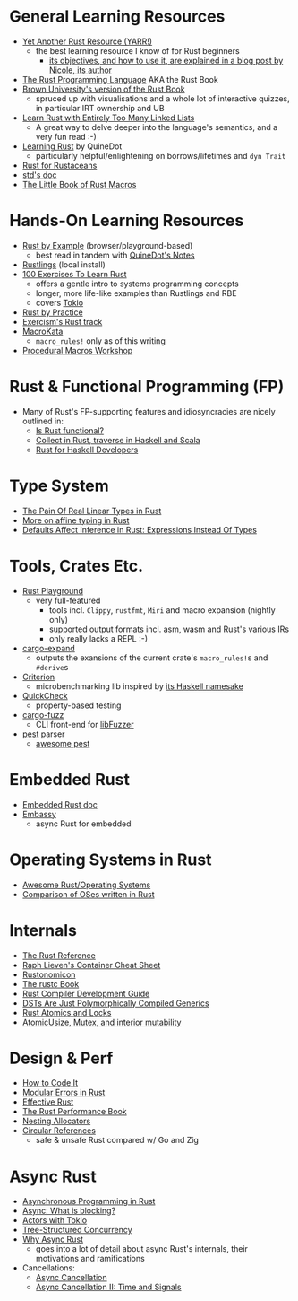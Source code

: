 # General Learning Resources
* [Yet Another Rust Resource (YARR!)](https://yarr.fyi/introduction)
  * the best learning resource I know of for Rust beginners
    * [its objectives, and how to use it, are explained in a blog post by Nicole, its author](https://ntietz.com/blog/introducing-yet-another-rust-resource-or-yarr/)
* [The Rust Programming Language](https://doc.rust-lang.org/stable/book/) AKA the Rust Book
* [Brown University's version of the Rust Book](https://rust-book.cs.brown.edu)
  * spruced up with visualisations and a whole lot of interactive quizzes, in particular IRT ownership and UB
* [Learn Rust with Entirely Too Many Linked Lists](https://rust-unofficial.github.io/too-many-lists/index.html)
  * A great way to delve deeper into the language's semantics, and a very fun read :-)
* [Learning Rust](https://quinedot.github.io/rust-learning/) by QuineDot
  * particularly helpful/enlightening on borrows/lifetimes and `dyn Trait`
* [Rust for Rustaceans](https://rust-for-rustaceans.com)
* [std's doc](https://doc.rust-lang.org/stable/std/)
* [The Little Book of Rust Macros](https://veykril.github.io/tlborm/)

# Hands-On Learning Resources
* [Rust by Example](https://doc.rust-lang.org/stable/rust-by-example/) (browser/playground-based)
  * best read in tandem with [QuineDot's Notes](https://github.com/QuineDot/rbe-notes)
* [Rustlings](https://rustlings.cool) (local install)
* [100 Exercises To Learn Rust](https://rust-exercises.com/100-exercises/)
  * offers a gentle intro to systems programming concepts
  * longer, more life-like examples than Rustlings and RBE
  * covers [Tokio](https://tokio.rs)
* [Rust by Practice](https://practice.course.rs)
* [Exercism's Rust track](https://exercism.org/tracks/rust)
* [MacroKata](https://tfpk.github.io/macrokata/index.html)
  * `macro_rules!` only as of this writing
* [Procedural Macros Workshop](https://github.com/dtolnay/proc-macro-workshop)

# Rust & Functional Programming (FP)
* Many of Rust's FP-supporting features and idiosyncracies are nicely outlined in:
  * [Is Rust functional?](https://tech.fpcomplete.com/blog/2018/10/is-rust-functional/)
  * [Collect in Rust, traverse in Haskell and Scala](https://tech.fpcomplete.com/blog/collect-rust-traverse-haskell-scala/)
  * [Rust for Haskell Developers](https://serokell.io/blog/rust-for-haskellers)

# Type System
* [The Pain Of Real Linear Types in Rust](https://faultlore.com/blah/linear-rust/)
* [More on affine typing in Rust](https://without.boats/blog/ownership/)
* [Defaults Affect Inference in Rust: Expressions Instead Of Types](https://faultlore.com/blah/defaults-affect-inference/)

# Tools, Crates Etc.
* [Rust Playground](https://play.rust-lang.org/)
  * very full-featured
     * tools incl. `Clippy`, `rustfmt`, `Miri` and macro expansion (nightly only)
     * supported output formats incl. asm, wasm and Rust's various IRs
     * only really lacks a REPL :-)
* [cargo-expand](https://crates.io/crates/cargo-expand)
  * outputs the exansions of the current crate's `macro_rules!`s and `#derive`s
* [Criterion](https://crates.io/crates/criterion)
  * microbenchmarking lib inspired by [its Haskell namesake](https://hackage.haskell.org/package/criterion)
* [QuickCheck](https://crates.io/crates/quickcheck)
  * property-based testing
* [cargo-fuzz](https://crates.io/crates/cargo-fuzz)
  * CLI front-end for [libFuzzer](https://llvm.org/docs/LibFuzzer.html)
* [pest](https://pest.rs) parser
  * [awesome pest](https://github.com/pest-parser/awesome-pest)
   
# Embedded Rust
* [Embedded Rust doc](https://docs.rust-embedded.org)
* [Embassy](https://embassy.dev/)
  * async Rust for embedded

# Operating Systems in Rust
* [Awesome Rust/Operating Systems](https://github.com/rust-unofficial/awesome-rust?tab=readme-ov-file#operating-systems)
* [Comparison of OSes written in Rust](https://github.com/flosse/rust-os-comparison)

# Internals
* [The Rust Reference](https://doc.rust-lang.org/stable/reference/)
* [Raph Lieven's Container Cheat Sheet](https://docs.google.com/presentation/d/1q-c7UAyrUlM-eZyTo1pd8SZ0qwA_wYxmPZVOQkoDmH4/)
* [Rustonomicon](https://doc.rust-lang.org/stable/nomicon/)
* [The rustc Book](https://doc.rust-lang.org/rustc/index.html)
* [Rust Compiler Development Guide](https://rustc-dev-guide.rust-lang.org/getting-started.html)
* [DSTs Are Just Polymorphically Compiled Generics](https://faultlore.com/blah/dsts-are-polymorphic-generics/)
* [Rust Atomics and Locks](https://marabos.nl/atomics/)
* [AtomicUsize, Mutex, and interior mutability](https://leon.schuermann.io/blog/2024-08-07_rust-mutex-atomics-unsafecell_spooky-action-at-a-distance.html)

# Design & Perf
* [How to Code It](https://www.howtocodeit.com)
* [Modular Errors in Rust](https://sabrinajewson.org/blog/errors)
* [Effective Rust](https://www.lurklurk.org/effective-rust/title-page.html)
* [The Rust Performance Book](https://nnethercote.github.io/perf-book/introduction.html)
* [Nesting Allocators](https://blog.yoshuawuyts.com/nesting-allocators/)
* [Circular References](https://mckayla.blog/posts/circular-references.html)
  * safe & unsafe Rust compared w/ Go and Zig

# Async Rust
* [Asynchronous Programming in Rust](https://rust-lang.github.io/async-book/)
* [Async: What is blocking?](https://ryhl.io/blog/async-what-is-blocking/)
* [Actors with Tokio](https://ryhl.io/blog/actors-with-tokio/)
* [Tree-Structured Concurrency](https://blog.yoshuawuyts.com/tree-structured-concurrency/)
* [Why Async Rust](https://blog.yoshuawuyts.com/why-async-rust/)
  * goes into a lot of detail about async Rust's internals, their motivations and ramifications
* Cancellations:
  * [Async Cancellation](https://blog.yoshuawuyts.com/async-cancellation-1/)
  * [Async Cancellation II: Time and Signals](https://blog.yoshuawuyts.com/async-cancellation-2/)

